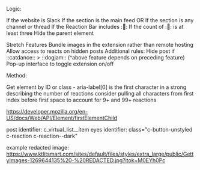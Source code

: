 Logic:

If the website is Slack
If the section is the main feed OR
If the section is any channel or thread
If the Reaction Bar includes ::eyes::
If the count of ::eyes:: is at least three
Hide the parent element


Stretch Features
Bundle images in the extension rather than remote hosting
Allow access to reacts on hidden posts
  Additional rules: Hide post if ::catdance:: > ::dogjam::
  (^above feature depends on preceding feature)
Pop-up interface to toggle extension on/off



Method:

Get element by ID or class - 
aria-label[0] is the first character in a strong describing the number of reactions
  consider pulling all characters from first index before first space to account for 9+ and 99+ reactions

https://developer.mozilla.org/en-US/docs/Web/API/Element/firstElementChild


post identifier: c_virtual_list__item
eyes identifier: class="c-button-unstyled c-reaction c-reaction--dark"

example redacted image: https://www.ktlitsmart.com/sites/default/files/styles/extra_large/public/GettyImages-1269644135%20-%20REDACTED.jpg?itok=M0EYh0Pc
